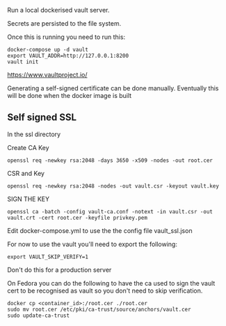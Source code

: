 Run a local dockerised vault server.

Secrets are persisted to the file system.

Once this is running you need to run this:

```
docker-compose up -d vault
export VAULT_ADDR=http://127.0.0.1:8200
vault init
```

https://www.vaultproject.io/

Generating a self-signed certificate can be done manually. 
Eventually this will be done when the docker image is built

## Self signed SSL

In the ssl directory

Create CA Key
```
openssl req -newkey rsa:2048 -days 3650 -x509 -nodes -out root.cer
```

CSR and Key
```
openssl req -newkey rsa:2048 -nodes -out vault.csr -keyout vault.key
```

SIGN THE KEY
```
openssl ca -batch -config vault-ca.conf -notext -in vault.csr -out vault.crt -cert root.cer -keyfile privkey.pem 
```

Edit docker-compose.yml to use the the config file vault_ssl.json

For now to use the vault you'll need to export the following:

```
export VAULT_SKIP_VERIFY=1
```

Don't do this for a production server

On Fedora you can do the following to have the ca used to sign the vault cert to be recognised as vault so you don't need to skip verification.

```
docker cp <container_id>:/root.cer ./root.cer
sudo mv root.cer /etc/pki/ca-trust/source/anchors/vault.cer
sudo update-ca-trust
```

